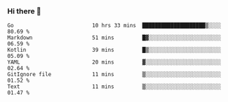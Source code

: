 ### Hi there 👋

<!--
**yeya24/yeya24** is a ✨ _special_ ✨ repository because its `README.md` (this file) appears on your GitHub profile.

Here are some ideas to get you started:

- 🔭 I’m currently working on ...
- 🌱 I’m currently learning ...
- 👯 I’m looking to collaborate on ...
- 🤔 I’m looking for help with ...
- 💬 Ask me about ...
- 📫 How to reach me: ...
- 😄 Pronouns: ...
- ⚡ Fun fact: ...
-->

<!--START_SECTION:waka-->

```text
Go                         10 hrs 33 mins  ████████████████████▒░░░░   80.69 %
Markdown                   51 mins         █▓░░░░░░░░░░░░░░░░░░░░░░░   06.59 %
Kotlin                     39 mins         █▒░░░░░░░░░░░░░░░░░░░░░░░   05.09 %
YAML                       20 mins         ▓░░░░░░░░░░░░░░░░░░░░░░░░   02.64 %
GitIgnore file             11 mins         ▒░░░░░░░░░░░░░░░░░░░░░░░░   01.52 %
Text                       11 mins         ▒░░░░░░░░░░░░░░░░░░░░░░░░   01.47 %
```

<!--END_SECTION:waka-->
